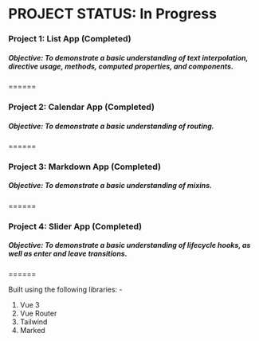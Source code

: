 # PROJECT STATUS: In Progress

### Project 1: List App (Completed)
##### Objective: To demonstrate a basic understanding of text interpolation, directive usage, methods, computed properties, and components.
======
### Project 2: Calendar App (Completed)
##### Objective: To demonstrate a basic understanding of routing.
======
### Project 3: Markdown App (Completed)
##### Objective: To demonstrate a basic understanding of mixins.
======
### Project 4: Slider App (Completed)
##### Objective: To demonstrate a basic understanding of lifecycle hooks, as well as enter and leave transitions.
======

Built using the following libraries: -
1. Vue 3
2. Vue Router
3. Tailwind
4. Marked
